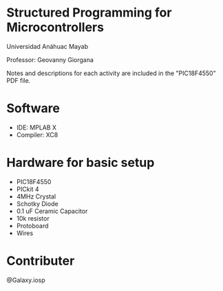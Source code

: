 # Structured Programming for Microcontrollers
Universidad Anáhuac Mayab

Professor: Geovanny Giorgana

Notes and descriptions for each activity are included in the "PIC18F4550" PDF file. 

# Software
- IDE: MPLAB X
- Compiler: XC8

# Hardware for basic setup 
- PIC18F4550
- PICkit 4
- 4MHz Crystal
- Schotky Diode
- 0.1 uF Ceramic Capacitor 
- 10k resistor
- Protoboard
- Wires

# Contributer
@Galaxy.iosp
